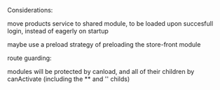 Considerations:

move products service to shared module, to be loaded upon succesfull login, instead of eagerly on startup

maybe use a preload strategy of preloading the store-front module

route guarding:

modules will be protected by canload, and all of their children by canActivate (including the ** and '' childs)